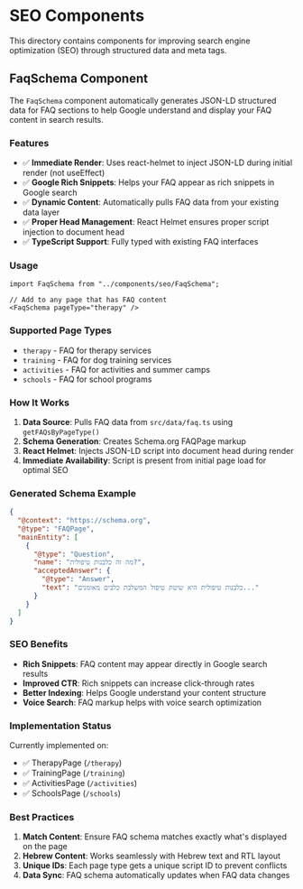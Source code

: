 # SEO Components

This directory contains components for improving search engine optimization (SEO) through structured data and meta tags.

## FaqSchema Component

The `FaqSchema` component automatically generates JSON-LD structured data for FAQ sections to help Google understand and display your FAQ content in search results.

### Features

- ✅ **Immediate Render**: Uses react-helmet to inject JSON-LD during initial render (not useEffect)
- ✅ **Google Rich Snippets**: Helps your FAQ appear as rich snippets in Google search
- ✅ **Dynamic Content**: Automatically pulls FAQ data from your existing data layer
- ✅ **Proper Head Management**: React Helmet ensures proper script injection to document head
- ✅ **TypeScript Support**: Fully typed with existing FAQ interfaces

### Usage

```tsx
import FaqSchema from "../components/seo/FaqSchema";

// Add to any page that has FAQ content
<FaqSchema pageType="therapy" />
```

### Supported Page Types

- `therapy` - FAQ for therapy services
- `training` - FAQ for dog training services  
- `activities` - FAQ for activities and summer camps
- `schools` - FAQ for school programs

### How It Works

1. **Data Source**: Pulls FAQ data from `src/data/faq.ts` using `getFAQsByPageType()`
2. **Schema Generation**: Creates Schema.org FAQPage markup
3. **React Helmet**: Injects JSON-LD script into document head during render
4. **Immediate Availability**: Script is present from initial page load for optimal SEO

### Generated Schema Example

```json
{
  "@context": "https://schema.org",
  "@type": "FAQPage",
  "mainEntity": [
    {
      "@type": "Question", 
      "name": "מה זה כלבנות טיפולית?",
      "acceptedAnswer": {
        "@type": "Answer",
        "text": "כלבנות טיפולית היא שיטת טיפול המשלבת כלבים מאומנים..."
      }
    }
  ]
}
```

### SEO Benefits

- **Rich Snippets**: FAQ content may appear directly in Google search results
- **Improved CTR**: Rich snippets can increase click-through rates
- **Better Indexing**: Helps Google understand your content structure
- **Voice Search**: FAQ markup helps with voice search optimization

### Implementation Status

Currently implemented on:
- ✅ TherapyPage (`/therapy`)
- ✅ TrainingPage (`/training`) 
- ✅ ActivitiesPage (`/activities`)
- ✅ SchoolsPage (`/schools`)

### Best Practices

1. **Match Content**: Ensure FAQ schema matches exactly what's displayed on the page
2. **Hebrew Content**: Works seamlessly with Hebrew text and RTL layout
3. **Unique IDs**: Each page type gets a unique script ID to prevent conflicts
4. **Data Sync**: FAQ schema automatically updates when FAQ data changes